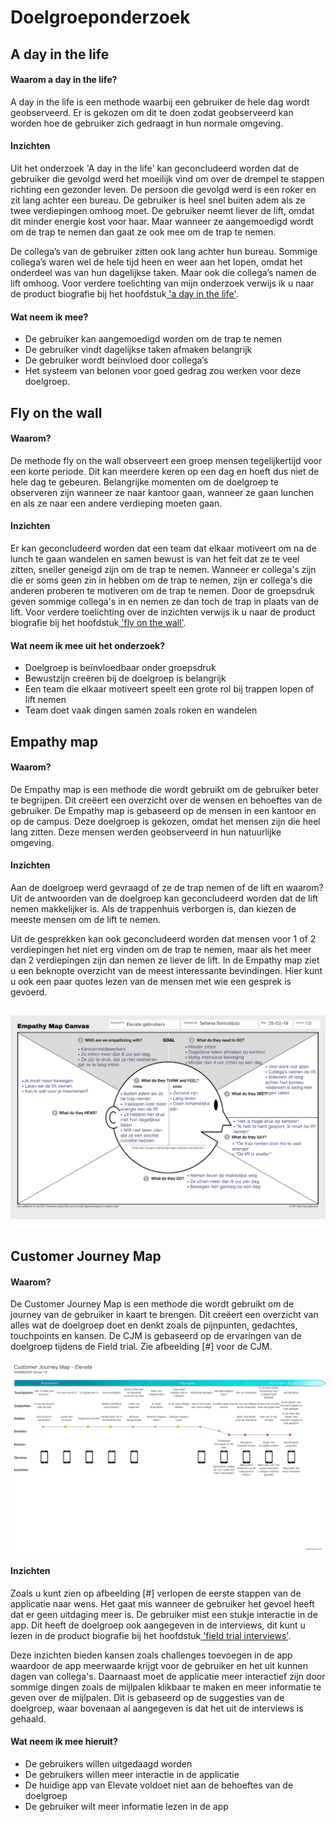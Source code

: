 # Doelgroeponderzoek

## A day in the life

#### Waarom a day in the life?

A day in the life is een methode waarbij een gebruiker de hele dag wordt geobserveerd. Er is gekozen om dit te doen zodat geobserveerd kan worden hoe de gebruiker zich gedraagt in hun normale omgeving.

#### Inzichten

Uit het onderzoek 'A day in the life' kan geconcludeerd worden dat de gebruiker die gevolgd werd het moeilijk vind om over de drempel te stappen richting een gezonder leven. De persoon die gevolgd werd is een roker en zit lang achter een bureau. De gebruiker is heel snel buiten adem als ze twee verdiepingen omhoog moet. De gebruiker neemt liever de lift, omdat dit minder energie kost voor haar. Maar wanneer ze aangemoedigd wordt om de trap te nemen dan gaat ze ook mee om de trap te nemen.

De collega’s van de gebruiker zitten ook lang achter hun bureau. Sommige collega’s waren wel de hele tijd heen en weer aan het lopen, omdat het onderdeel was van hun dagelijkse taken. Maar ook die collega’s namen de lift omhoog. Voor verdere toelichting van mijn onderzoek verwijs ik u naar de product biografie bij het hoofdstuk[ 'a day in the life'](https://s-sontoidjojo.gitbook.io/productbiografie/understand-and-empathize/gedrag-onderzoek/a-day-in-the-life).

#### Wat neem ik mee?

* De gebruiker kan aangemoedigd worden om de trap te nemen
* De gebruiker vindt dagelijkse taken afmaken belangrijk
* De gebruiker wordt beïnvloed door collega’s
* Het systeem van belonen voor goed gedrag zou werken voor deze doelgroep.

## Fly on the wall

#### Waarom?

De methode fly on the wall observeert een groep mensen tegelijkertijd voor een korte periode. Dit kan meerdere keren op een dag en hoeft dus niet de hele dag te gebeuren. Belangrijke momenten om de doelgroep te observeren zijn wanneer ze naar kantoor gaan, wanneer ze gaan lunchen en als ze naar een andere verdieping moeten gaan. 

#### Inzichten

Er kan geconcludeerd worden dat een team dat elkaar motiveert om na de lunch te gaan wandelen en samen bewust is van het feit dat ze te veel zitten, sneller geneigd zijn om de trap te nemen. Wanneer er collega's zijn die er soms geen zin in hebben om de trap te nemen, zijn er collega's die anderen proberen te motiveren om de trap te nemen. Door de groepsdruk geven sommige collega's in en nemen ze dan toch de trap in plaats van de lift. Voor verdere toelichting over de inzichten verwijs ik u naar de product biografie bij het hoofdstuk[ 'fly on the wall'](https://s-sontoidjojo.gitbook.io/productbiografie/understand-and-empathize/gedrag-onderzoek/fly-on-the-wall).

#### Wat neem ik mee uit het onderzoek?

* Doelgroep is beïnvloedbaar onder groepsdruk 
* Bewustzijn creëren bij de doelgroep is belangrijk
* Een team die elkaar motiveert speelt een grote rol bij trappen lopen of lift nemen
* Team doet vaak dingen samen zoals roken en wandelen

## Empathy map

#### Waarom?

De Empathy map is een methode die wordt gebruikt om de gebruiker beter te begrijpen. Dit creëert een overzicht over de wensen en behoeftes van de gebruiker. De Empathy map is gebaseerd op de mensen in een kantoor en op de campus. Deze doelgroep is gekozen, omdat het mensen zijn die heel lang zitten. Deze mensen werden geobserveerd in hun natuurlijke omgeving.

#### Inzichten

Aan de doelgroep werd gevraagd of ze de trap nemen of de lift en waarom? Uit de antwoorden van de doelgroep kan geconcludeerd worden dat de lift nemen makkelijker is. Als de trappenhuis verborgen is, dan kiezen de meeste mensen om de lift te nemen.

Uit de gesprekken kan ook geconcludeerd worden dat mensen voor 1 of 2 verdiepingen het niet erg vinden om de trap te nemen, maar als het meer dan 2 verdiepingen zijn dan nemen ze liever de lift. In de Empathy map ziet u een beknopte overzicht van de meest interessante bevindingen. Hier kunt u ook een paar quotes lezen van de mensen met wie een gesprek is gevoerd.

![](../.gitbook/assets/empathy-map-1.0.png)

## Customer Journey Map

#### Waarom?

De Customer Journey Map is een methode die wordt gebruikt om de journey van de gebruiker in kaart te brengen. Dit creëert een overzicht van alles wat de doelgroep doet en denkt zoals de pijnpunten, gedachtes, touchpoints en kansen. De CJM is gebaseerd op de ervaringen van de doelgroep tijdens de Field trial. Zie afbeelding \[\#\] voor de CJM.

![](../.gitbook/assets/cjm-elevate-1.0.png)

#### Inzichten

Zoals u kunt zien op afbeelding \[\#\] verlopen de eerste stappen van de applicatie naar wens. Het gaat mis wanneer de gebruiker het gevoel heeft dat er geen uitdaging meer is. De gebruiker mist een stukje interactie in de app. Dit heeft de doelgroep ook aangegeven in de interviews, dit kunt u lezen in de product biografie bij het hoofdstuk[ 'field trial interviews'](https://s-sontoidjojo.gitbook.io/productbiografie/understand-and-empathize/gedrag-onderzoek/field-trial/field-trial-interviews).

Deze inzichten bieden kansen zoals challenges toevoegen in de app waardoor de app meerwaarde krijgt voor de gebruiker en het uit kunnen dagen van collega's. Daarnaast moet de applicatie meer interactief zijn door sommige dingen zoals de mijlpalen klikbaar te maken en meer informatie te geven over de mijlpalen. Dit is gebaseerd op de suggesties van de doelgroep, waar bovenaan al aangegeven is dat het uit de interviews is gehaald.

#### Wat neem ik mee hieruit?

* De gebruikers willen uitgedaagd worden
* De gebruikers willen meer interactie in de applicatie
* De huidige app van Elevate voldoet niet aan de behoeftes van de doelgroep
* De gebruiker wilt meer informatie lezen in de app

